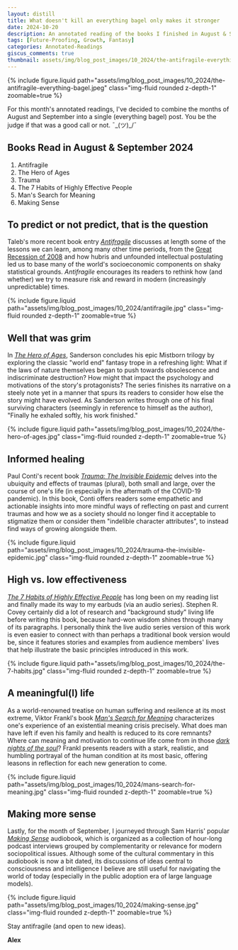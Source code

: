 ```yaml
---
layout: distill
title: What doesn't kill an everything bagel only makes it stronger
date: 2024-10-20
description: An annotated reading of the books I finished in August & September 2024.
tags: [Future-Proofing, Growth, Fantasy]
categories: Annotated-Readings
giscus_comments: true
thumbnail: assets/img/blog_post_images/10_2024/the-antifragile-everything-bagel.jpeg
---
```


<div class="l-page">
  {% include figure.liquid path="assets/img/blog_post_images/10_2024/the-antifragile-everything-bagel.jpeg" class="img-fluid rounded z-depth-1" zoomable=true %}
</div>

For this month's annotated readings, I've decided to combine the months of August and September into a single (everything bagel) post. You be the judge if that was a good call or not. ¯\_(ツ)_/¯

## Books Read in August & September 2024
1. Antifragile
2. The Hero of Ages
3. Trauma
4. The 7 Habits of Highly Effective People
5. Man's Search for Meaning
6. Making Sense

## To predict or not predict, that is the question

Taleb's more recent book entry [*Antifragile*](https://en.wikipedia.org/wiki/Antifragile_(book)) discusses at length some of the lessons we can learn, among many other time periods, from the [Great Recession of 2008](https://en.wikipedia.org/wiki/Great_Recession#:~:text=The%20Great%20Recession%20was%20a,to%20country%20(see%20map).) and how hubris and unfounded intellectual postulating led us to base many of the world's socioeconomic components on shaky statistical grounds. *Antifragile* encourages its readers to rethink how (and whether) we try to measure risk and reward in modern (increasingly unpredictable) times.

<div class="l-body">
  {% include figure.liquid path="assets/img/blog_post_images/10_2024/antifragile.jpg" class="img-fluid rounded z-depth-1" zoomable=true %}
</div>

## Well that was grim

In [*The Hero of Ages*](https://www.brandonsanderson.com/the-mistborn-saga-the-original-trilogy/), Sanderson concludes his epic Mistborn trilogy by exploring the classic "world end" fantasy trope in a refreshing light: What if the laws of nature themselves began to push towards obsolescence and indiscriminate destruction? How might that impact the psychology and motivations of the story's protagonists? The series finishes its narrative on a steely note yet in a manner that spurs its readers to consider how else the story might have evolved. As Sanderson writes through one of his final surviving characters (seemingly in reference to himself as the author), "Finally he exhaled softly, his work finished."

<div class="l-body">
  {% include figure.liquid path="assets/img/blog_post_images/10_2024/the-hero-of-ages.jpg" class="img-fluid rounded z-depth-1" zoomable=true %}
</div>

## Informed healing

Paul Conti's recent book [*Trauma: The Invisible Epidemic*](https://drpaulconti.com/) delves into the ubuiquity and effects of traumas (plural), both small and large, over the course of one's life (in especially in the aftermath of the COVID-19 pandemic). In this book, Conti offers readers some empathetic and actionable insights into more mindful ways of reflecting on past and current traumas and how we as a society should no longer find it acceptable to stigmatize them or consider them "indelible character attributes", to instead find ways of growing alongside them.

<div class="l-body">
  {% include figure.liquid path="assets/img/blog_post_images/10_2024/trauma-the-invisible-epidemic.jpg" class="img-fluid rounded z-depth-1" zoomable=true %}
</div>

## High vs. low effectiveness

[*The 7 Habits of Highly Effective People*](https://www.franklincovey.com/the-7-habits/) has long been on my reading list and finally made its way to my earbuds (via an audio series). Stephen R. Covey certainly did a lot of research and "background study" living life before writing this book, because hard-won wisdom shines through many of its paragraphs. I personally think the live audio series version of this work is even easier to connect with than perhaps a traditional book version would be, since it features stories and examples from audience members' lives that help illustrate the basic principles introduced in this work.

<div class="l-body">
  {% include figure.liquid path="assets/img/blog_post_images/10_2024/the-7-habits.jpg" class="img-fluid rounded z-depth-1" zoomable=true %}
</div>

## A meaningful(l) life

As a world-renowned treatise on human suffering and resilence at its most extreme, Viktor Frankl's book [*Man's Search for Meaning*](https://en.wikipedia.org/wiki/Man%27s_Search_for_Meaning) characterizes one's experience of an existential meaning crisis precisely. What does man have left if even his family and health is reduced to its core remnants? Where can meaning and motivation to continue life come from in those [*dark nights of the soul*](https://en.wikipedia.org/wiki/Dark_Night_of_the_Soul)? Frankl presents readers with a stark, realistic, and humbling portrayal of the human condition at its most basic, offering leasons in reflection for each new generation to come.

<div class="l-body">
  {% include figure.liquid path="assets/img/blog_post_images/10_2024/mans-search-for-meaning.jpg" class="img-fluid rounded z-depth-1" zoomable=true %}
</div>

## Making more sense

Lastly, for the month of September, I journeyed through Sam Harris' popular [*Making Sense*](https://www.samharris.org/podcasts) audiobook, which is organized as a collection of hour-long podcast interviews grouped by complementarity or relevance for modern sociopolitical issues. Although some of the cultural commentary in this audiobook is now a bit dated, its discussions of ideas central to consciousness and intelligence I believe are still useful for navigating the world of today (especially in the public adoption era of large language models).

<div class="l-body">
  {% include figure.liquid path="assets/img/blog_post_images/10_2024/making-sense.jpg" class="img-fluid rounded z-depth-1" zoomable=true %}
</div>

Stay antifragile (and open to new ideas).

**Alex**